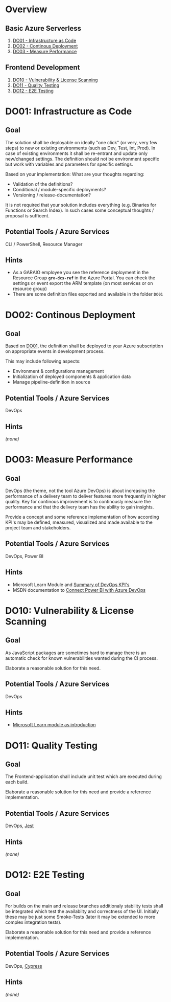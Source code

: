 # Overview
## Basic Azure Serverless
1. [DO01 - Infrastructure as Code](#do01-infrastructure-as-code)
1. [DO02 - Continous Deployment](#do02-continous-deployment)
1. [DO03 - Measure Performance](#do03-measure-performance)

## Frontend Development
1. [DO10 - Vulnerability & License Scanning](#do10-vulnerability-&-license-scanning)
1. [DO11 - Quality Testing](#do11-quality-testing)
1. [DO12 - E2E Testing](#do12-e2e-testing)

# DO01: Infrastructure as Code
## Goal
The solution shall be deployable on ideally "one click" (or very, very few steps) to new or existing environments (such as Dev, Test, Int, Prod). In case of existing environments it shall be re-entrant and update only new/changed settings. The definition should not be environment specific but work with variables and parameters for specific settings.

Based on your implementation: What are your thoughts regarding:
* Validation of the definitions?
* Conditional / module-specific deployments?
* Versioning / release-documentation?

It is not required that your solution includes everything (e.g. Binaries for Functions or Search Index). In such cases some conceptual thoughts / proposal is sufficent.

## Potential Tools / Azure Services
CLI / PowerShell, Resource Manager

## Hints
* As a GARAIO employee you see the reference deployment in the Resource Group **`gro-dcs-ref`** in the Azure Portal. You can check the settings or event export the ARM template (on most services or on resource group)
* There are some definition files exported and available in the folder `DO01`

# DO02: Continous Deployment
## Goal
Based on [DO01](#do01-infrastructure-as-code), the definition shall be deployed to your Azure subscription on appropriate events in development process.

This may include following aspects:
* Environment & configurations management
* Initialization of deployed components & application data
* Manage pipeline-definition in source

## Potential Tools / Azure Services
DevOps

## Hints
_(none)_

# DO03: Measure Performance
## Goal
DevOps (the theme, not the tool Azure DevOps) is about increasing the performance of a delivery team to deliver features more frequently in higher quality. Key for continous improvement is to continously measure the performance and that the delivery team has the ability to gain insights.

Provide a concept and some reference implementation of how according KPI's may be defined, measured, visualized and made available to the project team and stakeholders.

## Potential Tools / Azure Services
DevOps, Power BI

## Hints
* Microsoft Learn Module and [Summary of DevOps KPI's](https://docs.microsoft.com/de-de/learn/modules/get-started-with-devops/5-summary)
* MSDN documentation to [Connect Power BI with Azure DevOps](https://docs.microsoft.com/en-us/azure/devops/report/powerbi/data-connector-connect?view=azure-devops)

# DO10: Vulnerability & License Scanning
## Goal
As JavaScript packages are sometimes hard to manage there is an automatic check for known vulnerabilities wanted during the CI process.

Elaborate a reasonable solution for this need.

## Potential Tools / Azure Services
DevOps

## Hints
* [Microsoft Learn module as introduction](https://docs.microsoft.com/en-us/learn/modules/scan-open-source)

# DO11: Quality Testing
## Goal
The Frontend-application shall include unit test which are executed during each build.

Elaborate a reasonable solution for this need and provide a reference implementation.

## Potential Tools / Azure Services
DevOps, [Jest](https://jestjs.io/)

## Hints
_(none)_

# DO12: E2E Testing
## Goal
For builds on the main and release branches additionaly stability tests shall be integrated which test the availabilty and correctness of the UI. Initially these may be just some Smoke-Tests (later it may be extended to more complex integration tests).

Elaborate a reasonable solution for this need and provide a reference implementation.

## Potential Tools / Azure Services
DevOps, [Cypress](https://www.cypress.io/)

## Hints
_(none)_

